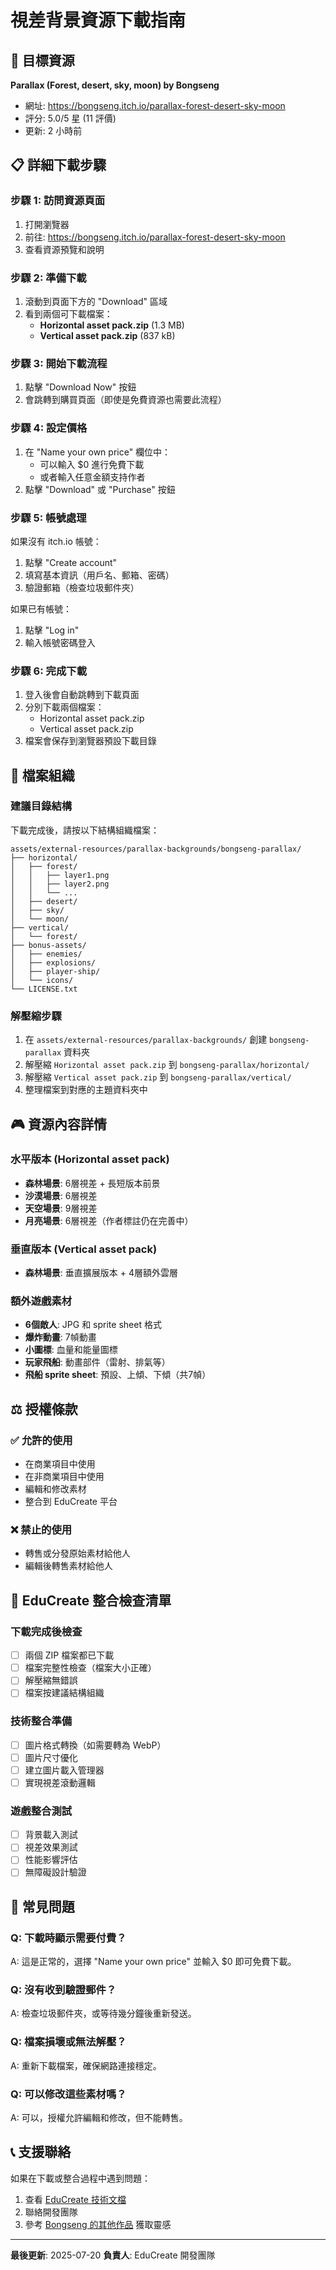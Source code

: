 # 視差背景資源下載指南

## 🎯 目標資源
**Parallax (Forest, desert, sky, moon) by Bongseng**
- 網址: https://bongseng.itch.io/parallax-forest-desert-sky-moon
- 評分: 5.0/5 星 (11 評價)
- 更新: 2 小時前

## 📋 詳細下載步驟

### 步驟 1: 訪問資源頁面
1. 打開瀏覽器
2. 前往: https://bongseng.itch.io/parallax-forest-desert-sky-moon
3. 查看資源預覽和說明

### 步驟 2: 準備下載
1. 滾動到頁面下方的 "Download" 區域
2. 看到兩個可下載檔案：
   - **Horizontal asset pack.zip** (1.3 MB)
   - **Vertical asset pack.zip** (837 kB)

### 步驟 3: 開始下載流程
1. 點擊 "Download Now" 按鈕
2. 會跳轉到購買頁面（即使是免費資源也需要此流程）

### 步驟 4: 設定價格
1. 在 "Name your own price" 欄位中：
   - 可以輸入 $0 進行免費下載
   - 或者輸入任意金額支持作者
2. 點擊 "Download" 或 "Purchase" 按鈕

### 步驟 5: 帳號處理
如果沒有 itch.io 帳號：
1. 點擊 "Create account" 
2. 填寫基本資訊（用戶名、郵箱、密碼）
3. 驗證郵箱（檢查垃圾郵件夾）

如果已有帳號：
1. 點擊 "Log in"
2. 輸入帳號密碼登入

### 步驟 6: 完成下載
1. 登入後會自動跳轉到下載頁面
2. 分別下載兩個檔案：
   - Horizontal asset pack.zip
   - Vertical asset pack.zip
3. 檔案會保存到瀏覽器預設下載目錄

## 📁 檔案組織

### 建議目錄結構
下載完成後，請按以下結構組織檔案：

```
assets/external-resources/parallax-backgrounds/bongseng-parallax/
├── horizontal/
│   ├── forest/
│   │   ├── layer1.png
│   │   ├── layer2.png
│   │   └── ...
│   ├── desert/
│   ├── sky/
│   └── moon/
├── vertical/
│   └── forest/
├── bonus-assets/
│   ├── enemies/
│   ├── explosions/
│   ├── player-ship/
│   └── icons/
└── LICENSE.txt
```

### 解壓縮步驟
1. 在 `assets/external-resources/parallax-backgrounds/` 創建 `bongseng-parallax` 資料夾
2. 解壓縮 `Horizontal asset pack.zip` 到 `bongseng-parallax/horizontal/`
3. 解壓縮 `Vertical asset pack.zip` 到 `bongseng-parallax/vertical/`
4. 整理檔案到對應的主題資料夾中

## 🎮 資源內容詳情

### 水平版本 (Horizontal asset pack)
- **森林場景**: 6層視差 + 長短版本前景
- **沙漠場景**: 6層視差
- **天空場景**: 9層視差  
- **月亮場景**: 6層視差（作者標註仍在完善中）

### 垂直版本 (Vertical asset pack)
- **森林場景**: 垂直擴展版本 + 4層額外雲層

### 額外遊戲素材
- **6個敵人**: JPG 和 sprite sheet 格式
- **爆炸動畫**: 7幀動畫
- **小圖標**: 血量和能量圖標
- **玩家飛船**: 動畫部件（雷射、排氣等）
- **飛船 sprite sheet**: 預設、上傾、下傾（共7幀）

## ⚖️ 授權條款

### ✅ 允許的使用
- 在商業項目中使用
- 在非商業項目中使用  
- 編輯和修改素材
- 整合到 EduCreate 平台

### ❌ 禁止的使用
- 轉售或分發原始素材給他人
- 編輯後轉售素材給他人

## 🔧 EduCreate 整合檢查清單

### 下載完成後檢查
- [ ] 兩個 ZIP 檔案都已下載
- [ ] 檔案完整性檢查（檔案大小正確）
- [ ] 解壓縮無錯誤
- [ ] 檔案按建議結構組織

### 技術整合準備
- [ ] 圖片格式轉換（如需要轉為 WebP）
- [ ] 圖片尺寸優化
- [ ] 建立圖片載入管理器
- [ ] 實現視差滾動邏輯

### 遊戲整合測試
- [ ] 背景載入測試
- [ ] 視差效果測試
- [ ] 性能影響評估
- [ ] 無障礙設計驗證

## 🚨 常見問題

### Q: 下載時顯示需要付費？
A: 這是正常的，選擇 "Name your own price" 並輸入 $0 即可免費下載。

### Q: 沒有收到驗證郵件？
A: 檢查垃圾郵件夾，或等待幾分鐘後重新發送。

### Q: 檔案損壞或無法解壓？
A: 重新下載檔案，確保網路連接穩定。

### Q: 可以修改這些素材嗎？
A: 可以，授權允許編輯和修改，但不能轉售。

## 📞 支援聯絡

如果在下載或整合過程中遇到問題：
1. 查看 [EduCreate 技術文檔](../../docs/)
2. 聯絡開發團隊
3. 參考 [Bongseng 的其他作品](https://bongseng.itch.io/) 獲取靈感

---
**最後更新**: 2025-07-20
**負責人**: EduCreate 開發團隊
